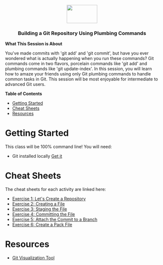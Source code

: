 <p align="center">
  <img src="https://user-images.githubusercontent.com/3791941/31036931-072760fe-a534-11e7-8cd7-0565bdc2727c.png" width="100" height="60">

  <h3 align="center">Building a Git Repository Using Plumbing Commands<br></h3>
</p>

**What This Session is About**

You've made commits with 'git add' and 'git commit', but have you ever wondered what is actually happening when you run these commands? Git commands come in two flavors, porcelain commands like 'git add' and plumbing commands like 'git update-index'. In this session, you will learn how to amaze your friends using only Git plumbing commands to handle common tasks in Git. This session will be most enjoyable for intermediate to advanced Git users.

**Table of Contents**
- [Getting Started](#getting-started)
- [Cheat Sheets](#cheat-sheets)
- [Resources](#resources)

# Getting Started

This class will be 100% command line! You will need:

- Git installed locally [Get it](https://git-scm.com)

# Cheat Sheets

The cheat sheets for each activity are linked here:

- [Exercise 1: Let's Create a Repository](cheat-sheets/1-create-repo.md)
- [Exercise 2: Creating a File](#)
- [Exercise 3: Staging the File](#)
- [Exercise 4: Committing the File](#)
- [Exercise 5: Attach the Commit to a Branch](#)
- [Exercise 6: Create a Pack File](#)

# Resources

- [Git Visualization Tool](http://git-school.github.io/visualizing-git/)


